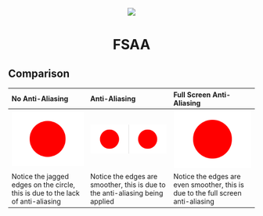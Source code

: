 <p align="center">
  <img src="https://avatars.githubusercontent.com/u/138057124?s=200&v=4" width="150" />
</p>
<h1 align="center">FSAA</h1>

## Comparison

| No Anti-Aliasing                                                                | Anti-Aliasing                                                                 | Full Screen Anti-Aliasing                                                          |
| :------------------------------------------------------------------------------ | :------------------------------------------------------------------------------ | :---------------------------------------------------------------------------------- |
| <img src="./circle_no_aa.png" width="200" alt="No Anti-Aliasing" />            | <img src="./circle_comparison.png" width="200" alt="Anti-Aliasing" />            | <img src="./circle_fsaa.png" width="200" alt="Full Screen Anti-Aliasing" />        |
| Notice the jagged edges on the circle, this is due to the lack of anti-aliasing | Notice the edges are smoother, this is due to the anti-aliasing being applied | Notice the edges are even smoother, this is due to the full screen anti-aliasing |
